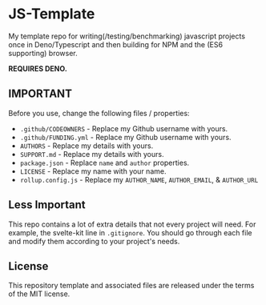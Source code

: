 # JS-Template

My template repo for writing(/testing/benchmarking) javascript projects once in Deno/Typescript and then building for NPM and the (ES6 supporting) browser.

**REQUIRES DENO.**

## IMPORTANT
Before you use, change the following files / properties:


  * `.github/CODEOWNERS` - Replace my Github username with yours.
  * `.github/FUNDING.yml` - Replace my Github username with yours.
  * `AUTHORS` - Replace my details with yours.
  * `SUPPORT.md` - Replace my details with yours.
  * `package.json` - Replace `name` and `author` properties.
  * `LICENSE` - Replace my name with your name.
  * `rollup.config.js` - Replace my `AUTHOR_NAME`, `AUTHOR_EMAIL`, & `AUTHOR_URL`

## Less Important
This repo contains a lot of extra details that not every project will need. For example, the svelte-kit line in `.gitignore`. You should go through each file and modify them according to your project's needs.

## License
This repository template and associated files are released under the terms of the MIT license.
